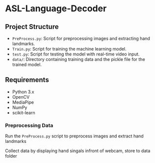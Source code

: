 # ASL-Language-Decoder

## Project Structure

- `PreProcess.py`: Script for preprocessing images and extracting hand landmarks.
- `Train.py`: Script for training the machine learning model.
- `test.py`: Script for testing the model with real-time video input.
- `data/`: Directory containing training data and the pickle file for the trained model.

## Requirements

- Python 3.x
- OpenCV
- MediaPipe
- NumPy
- scikit-learn

### Preprocessing Data
Run the `PreProcess.py` script to preprocess images and extract hand landmarks

Collect data by displaying hand singals infront of webcam, store to data folder



